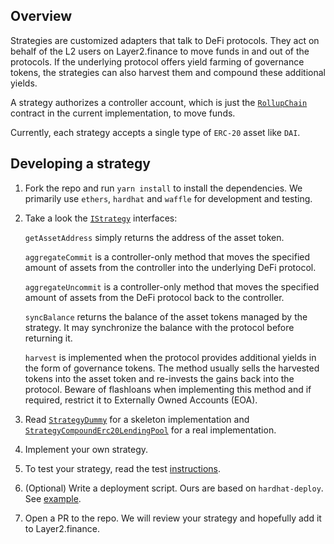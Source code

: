 ## Overview

Strategies are customized adapters that talk to DeFi protocols. They act on behalf of the L2 users on Layer2.finance to
move funds in and out of the protocols. If the underlying protocol offers yield farming of governance tokens, the
strategies can also harvest them and compound these additional yields.

A strategy authorizes a controller account, which is just the [`RollupChain`](../RollupChain.sol) contract in the current implementation, to move
funds.

Currently, each strategy accepts a single type of `ERC-20` asset like `DAI`.

## Developing a strategy

1. Fork the repo and run `yarn install` to install the dependencies. We primarily use `ethers`, `hardhat` and
   `waffle` for development and testing.

2. Take a look the [`IStrategy`](https://github.com/celer-network/layer2-finance-contracts/blob/0f8cec2a6a082d2476a7e3cde61f00c8e35f24d/contracts/strategies/interfaces/IStrategy.sol) interfaces:

   `getAssetAddress` simply returns the address of the asset token.

   `aggregateCommit` is a controller-only method that moves the specified amount of assets from the controller into the
   underlying DeFi protocol.

   `aggregateUncommit` is a controller-only method that moves the specified amount of assets from the DeFi protocol back to
   the controller.

   `syncBalance` returns the balance of the asset tokens managed by the strategy. It may synchronize the balance with the
   protocol before returning it.

   `harvest` is implemented when the protocol provides additional yields in the form of governance tokens. The method
   usually sells the harvested tokens into the asset token and re-invests the gains back into the protocol. Beware of
   flashloans when implementing this method and if required, restrict it to Externally Owned Accounts (EOA).

3. Read [`StrategyDummy`](https://github.com/celer-network/layer2-finance-contracts/blob/0f8cec2a6a082d2476a7e3cde61f00c8e35f24d/contracts/strategies/StrategyDummy.sol) for a skeleton implementation and [`StrategyCompoundErc20LendingPool`](https://github.com/celer-network/layer2-finance-contracts/blob/0f8cec2a6a082d2476a7e3cde61f00c8e35f24d/contracts/strategies/compound/StrategyCompoundErc20LendingPool.sol) for a real
   implementation.

4. Implement your own strategy.

5. To test your strategy, read the test [instructions](https://github.com/celer-network/layer2-finance-contracts/blob/0f8cec2a6a082d2476a7e3cde61f00c8e35f24de/test-strategy/README.md).

6. (Optional) Write a deployment script. Ours are based on `hardhat-deploy`. See [example](https://github.com/celer-network/layer2-finance-contracts/blob/0f8cec2a6a082d2476a7e3cde61f00c8e35f24d/deploy/strategies/000_compound_dai.ts).

7. Open a PR to the repo. We will review your strategy and hopefully add it to Layer2.finance.
